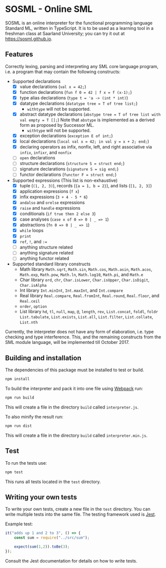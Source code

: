 # SOSML - Online SML

SOSML is an online interpreter for the functional programming language Standard ML, written in TypeScript.
It is to be used as a learning tool in a freshman class at Saarland University; you can try it out at https://sosml.github.io.

## Features
Correctly lexing, parsing and interpreting any SML core language program, i.e. a program that may contain the following constructs:

* Supported declarations
  * [x] value declarations (`val x = 42;`)
  * [x] function declarations (`fun f 0 = 42 | f x = f (x-1);`)
  * [x] type alias declarations (`type t = 'a -> (int * int)`)
  * [x] datatype declarations (`datatype tree = T of tree list;`)
    * `withtype` will not be supported.
  * [x] abstract datatype declarations (`abstype tree = T of tree list with val empty = T [];`)
        Note that `abstype` is implemented as a derived form as proposed by Successor ML.
    * `withtype` will not be supported.
  * [x] exception declarations (`exception E of int;`)
  * [x] local declarations (`local val x = 42; in val y = x + 2; end;`)
  * [x] declaring operators as infix, nonfix, left, and right associative via `infix`, `infixr`, and `nonfix`
  * [ ] `open` declarations
  * [ ] structure declarations (`structure S = struct end;`)
  * [ ] signature declarations (`signature S = sig end;`)
  * [ ] functor declarations (`functor F = struct end;`)
* Supported expressions (This list is non-exhaustive)
  * [x] tuple (`(1, 2, 3)`), records (`{a = 1, b = 2}`), and lists (`[1, 2, 3]`)
  * [x] application expressions (`f x`)
  * [x] infix expressions (`3 + 4 - 5 * 6`)
  * [x] `andalso` and `orelse` expressions
  * [x] `raise` and `handle` expressions
  * [x] conditionals (`if true then 2 else 3`)
  * [x] case analyses (`case x of 0 => 0 | _ => 1`)
  * [x] abstractions (`fn 0 => 0 | _ => 1`)
  * [x] `while` loops
  * [x] `print`
  * [x] `ref`, `!`, and `:=`
  * [ ] anything structure related
  * [ ] anything signature related
  * [ ] anything functor related
* Supported standard library constructs
  * Math library `Math.sqrt`, `Math.sin`, `Math.cos`, `Math.asin`, `Math.acos`, `Math.exp`, `Math.pow`,
    `Math.ln`, `Math.log10`, `Math.pi`, and `Math.e`
  * Char library `ord`, `chr`, `Char.isLower`, `Char.isUpper`, `Char.isDigit`, `Char.isAlpha`
  * Int library `Int.minInt`, `Int.maxInt`, and `Int.compare`
  * Real library `Real.compare`, `Real.fromInt`, `Real.round`, `Real.floor`, and `Real.ceil`
  * `order`, `option`
  * List library `hd`, `tl`, `null`, `map`, `@`, `length`, `rev`, `List.concat`, `foldl`, `foldr`
    `List.tabulate`, `List.exists`, `List.all`, `List.filter`, `List.collate`, `List.nth`

Currently, the interpreter does not have any form of elaboration, i.e. type checking and type interference.
This, and the remaining constructs from the SML module language, will be implemented till October 2017.

## Building and installation
The dependencies of this package must be installed to test or build.
```bash
npm install
```

To build the interpreter and pack it into one file using [Webpack](https://webpack.js.org/) run:
```bash
npm run build
```
This will create a file in the directory `build` called `interpreter.js`.

To also minify the result run:
```bash
npm run dist
```
This will create a file in the directory `build` called `interpreter.min.js`.

## Test

To run the tests use:
```bash
npm test
```
This runs all tests located in the `test` directory.

## Writing your own tests

To write your own tests, create a new file in the `test` directory. You can write multiple tests into the same file. The testing framework used is
[Jest](https://facebook.github.io/jest/).

Example test:
```javascript
it("adds up 1 and 2 to 3", () => {
    const sum = require("../src/sum");

    expect(sum(1,2)).toBe(3);
});
```
Consult the Jest documentation for details on how to write tests.
